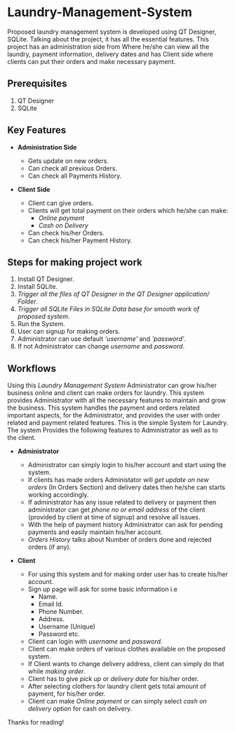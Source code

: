 # Laundry-Management-System
Proposed laundry management system is developed using QT Designer, SQLite.  Talking about the project, it has all the essential features. This project has an administration side from Where he/she can view all the laundry, payment information, delivery dates and has Client side where clients can put their orders and make necessary payment.

## Prerequisites

1. QT Designer
2. SQLite 


## Key Features

- **Administration Side**

  - Gets update on new orders.
  - Can check all previous Orders.
  - Can check all Payments History.

- **Client Side**

  - Client can give orders.
  - Clients will get total payment on their orders which he/she can make:
      - *Online payment*
      - *Cash on Delivery*
  - Can check his/her Orders.
  - Can check his/her Payment History.
  
## Steps for making project work
  
  1. Install QT Designer.
  2. Install SQLite.
  3. *Trigger all the files of QT Designer in the QT Designer application/ Folder*.
  4. *Trigger all SQLite Files in SQLite Data base for smooth work of proposed system*.
  5. Run the System.
  6. User can signup for making orders.
  7. Administrator can use default *'username'* and *'password'*.
  8. If not Administrator can change *username* and *password*.
  
       
## Workflows

  Using this *Laundry Management System* Administrator can grow his/her business online and client can make orders for laundry. This system provides Administrator with all the     necessary features to maintain and grow the business. This system handles the payment and orders related important aspects, for the Administrator, and provides the user with     order related and payment related features. This is the simple System for Laundry. The system Provides the following features to Administrator as well as to the client.                                                               


- **Administrator**
  
  - Administrator can simply login to his/her account and start using the system.
  - If clients has made orders Administator will *get update on new orders* (In Orders Section) and delivery dates then he/she can starts working accordingly.
  - If administrator has any issue related to delivery or payment then administrator can get *phone no or email address* of the client 
    (provided by client at time of signup) and resolve all issues.
  - With the help of payment history Administrator can ask for pending payments and easily maintain his/her account.
  - *Orders History* talks about Number of orders done and rejected orders (if any).

- **Client**

  - For using this system and for making order user has to create his/her account.
  - Sign up page will ask for some basic information i.e
      - Name.
      - Email Id.
      - Phone Number.
      - Address.
      - Username (Unique)
      - Password  etc.
  - Client can login with *username* and *password*.
  - Client can make orders of various clothes available on the proposed system.
  - If Client wants to change delivery address, client can simply do that while *making order*.
  - Client has to give *pick up* or *delivery date* for his/her order.
  - After selecting clothers for laundry client gets total amount of payment, for his/her order.
  - Client can make *Online payment* or can simply select *cash on delivery* option for cash on delivery.
  

Thanks for reading!
